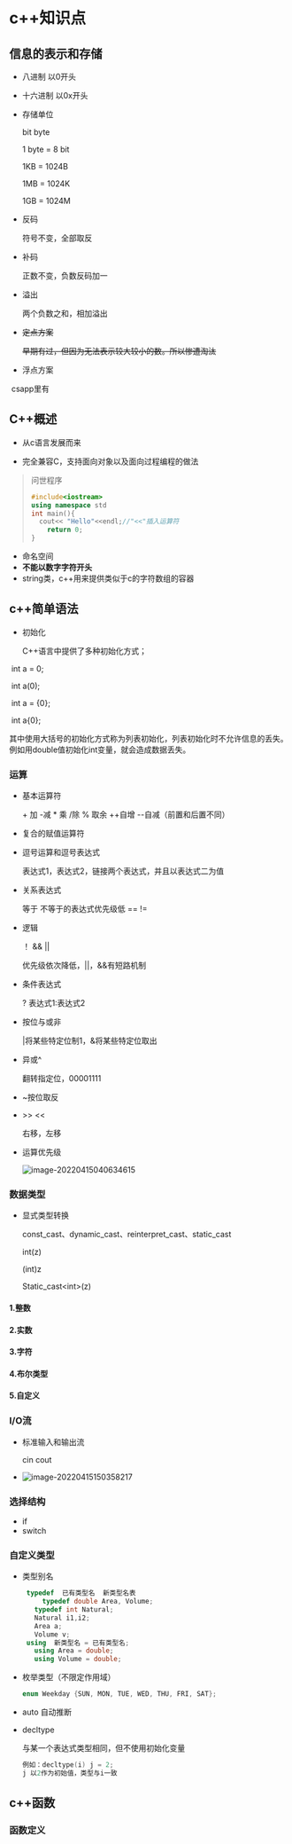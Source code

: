 # c++知识点

## 信息的表示和存储

* 八进制  以0开头
* 十六进制 以0x开头

* 存储单位

  bit byte

  1 byte = 8 bit

  1KB = 1024B 

  1MB = 1024K

  1GB = 1024M

* 反码

  符号不变，全部取反

* 补码

  正数不变，负数反码加一

* 溢出

  两个负数之和，相加溢出

* ~~定点方案~~ 

  ~~早期有过，但因为无法表示较大较小的数。所以惨遭淘汰~~

* 浮点方案

​		csapp里有

## C++概述

* 从c语言发展而来

* 完全兼容C，支持面向对象以及面向过程编程的做法

>    问世程序
>
> ```c++
> #include<iostream>
> using namespace std
> int main(){
> 	cout<< "Hello"<<endl;//"<<"插入运算符
>     return 0;
> }
> ```
>
> 

* 命名空间
* **不能以数字字符开头**
* string类，c++用来提供类似于c的字符数组的容器

## c++简单语法

* 初始化

  C++语言中提供了多种初始化方式；

​				int a = 0;

​				int a(0);

​				int a = {0};

​				int a{0};

其中使用大括号的初始化方式称为列表初始化，列表初始化时不允许信息的丢失。例如用double值初始化int变量，就会造成数据丢失。

### 运算

* 基本运算符

  \+ 加  \-减   \* 乘   /除   % 取余 ++自增 --自减（前置和后置不同）

* 复合的赋值运算符	

  

* 逗号运算和逗号表达式

  表达式1，表达式2，链接两个表达式，并且以表达式二为值

* 关系表达式

  等于 不等于的表达式优先级低 ==      != 

* 逻辑

  ！ && || 

  优先级依次降低，||，&&有短路机制

* 条件表达式

  ?  表达式1:表达式2
  
* 按位与或非

  |将某些特定位制1，&将某些特定位取出

* 异或^

  翻转指定位，00001111

* ~按位取反

* \>> <<

  右移，左移

* 运算优先级

  ![image-20220415040634615](/Users/hadesmercy/Desktop/note/c++.assets/image-20220415040634615.png)

### 数据类型

* 显式类型转换

  const_cast、dynamic_cast、reinterpret_cast、static_cast

  int(z)

  (int)z

  Static_cast\<int>(z)

#### 1.整数

#### 2.实数

#### 3.字符

#### 4.布尔类型

#### 5.自定义

### I/O流

* 标准输入和输出流

  cin cout

* ![image-20220415150358217](/Users/hadesmercy/Desktop/note/c++.assets/image-20220415150358217.png)

### 选择结构

* if
* switch

### 自定义类型

* 类型别名

  ```c++
   typedef  已有类型名  新类型名表
       typedef double Area, Volume;
  	 typedef int Natural;
  	 Natural i1,i2;
  	 Area a;
  	 Volume v;
   using  新类型名 = 已有类型名;
  	 using Area = double;
  	 using Volume = double;
  ```

* 枚举类型（不限定作用域）

  ```c++
  enum Weekday {SUN, MON, TUE, WED, THU, FRI, SAT};
  ```

* auto 自动推断

* decltype

  与某一个表达式类型相同，但不使用初始化变量

  ```c++
  例如：decltype(i) j = 2;
  j 以2作为初始值，类型与i一致
  ```

## c++函数

### 函数定义











 

